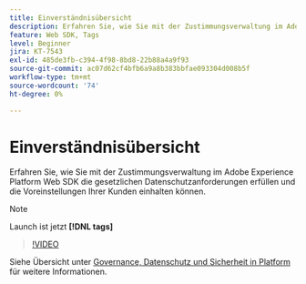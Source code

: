 ```yaml
---
title: Einverständnisübersicht
description: Erfahren Sie, wie Sie mit der Zustimmungsverwaltung im Adobe Experience Platform Web SDK die gesetzlichen Datenschutzanforderungen erfüllen und die Voreinstellungen Ihrer Kunden einhalten können.
feature: Web SDK, Tags
level: Beginner
jira: KT-7543
exl-id: 485de3fb-c394-4f98-8bd8-22b88a4a9f93
source-git-commit: ac07d62cf4bfb6a9a8b383bbfae093304d008b5f
workflow-type: tm+mt
source-wordcount: '74'
ht-degree: 0%

---
```


# Einverständnisübersicht

Erfahren Sie, wie Sie mit der Zustimmungsverwaltung im Adobe Experience Platform Web SDK die gesetzlichen Datenschutzanforderungen erfüllen und die Voreinstellungen Ihrer Kunden einhalten können.

>[!NOTE]
>
> Launch ist jetzt **[!DNL tags]**

>[!VIDEO](https://video.tv.adobe.com/v/332693/?quality=12&learn=on)

Siehe Übersicht unter [Governance, Datenschutz und Sicherheit in Platform](https://experienceleague.adobe.com/docs/experience-platform/landing/governance-privacy-security/overview.html?lang=en#consent) für weitere Informationen.
